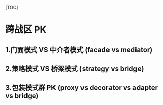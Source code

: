 [TOC]
# 跨战区 PK

## 1.门面模式 VS 中介者模式 (facade vs mediator)

## 2.策略模式 VS 桥梁模式 (strategy vs bridge)

## 3.包装模式群 PK (proxy vs decorator vs adapter vs bridge)